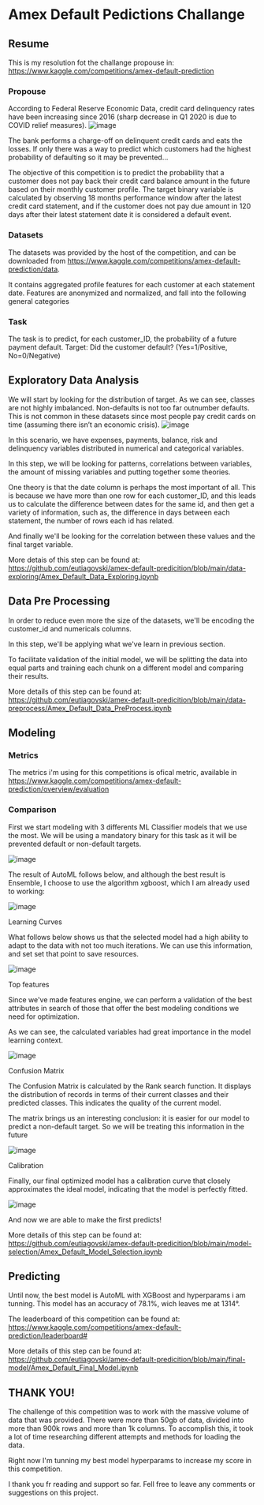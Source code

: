 # Amex Default Pedictions Challange

## Resume

This is my resolution fot the challange propouse in: https://www.kaggle.com/competitions/amex-default-prediction

### Propouse
According to Federal Reserve Economic Data, credit card delinquency rates have been increasing since 2016 (sharp decrease in Q1 2020 is due to COVID relief measures).
![image](https://user-images.githubusercontent.com/74082359/175775880-9e445da1-2670-4e66-9f2e-250c0dd80bb4.png)

The bank performs a charge-off on delinquent credit cards and eats the losses. If only there was a way to predict which customers had the highest probability of defaulting so it may be prevented…

The objective of this competition is to predict the probability that a customer does not pay back their credit card balance amount in the future based on their monthly customer profile. The target binary variable is calculated by observing 18 months performance window after the latest credit card statement, and if the customer does not pay due amount in 120 days after their latest statement date it is considered a default event. 

### Datasets
The datasets was provided by the host of the competition, and can be downloaded from https://www.kaggle.com/competitions/amex-default-prediction/data.

It contains aggregated profile features for each customer at each statement date. Features are anonymized and normalized, and fall into the following general categories

### Task
The task is to predict, for each customer_ID, the probability of a future payment default.
Target: Did the customer default? (Yes=1/Positive, No=0/Negative)


## Exploratory Data Analysis

We will start by looking for the distribution of target. As we can see,  classes are not highly imbalanced. Non-defaults is not too far outnumber defaults. This is not common in these datasets since most people pay credit cards on time (assuming there isn’t an economic crisis).
![image](https://user-images.githubusercontent.com/74082359/175775987-a2dd7449-0592-417e-8dac-4320bb2de0c6.png)

In this scenario, we have expenses, payments, balance, risk and delinquency variables distributed in numerical and categorical variables.

In this step, we will be looking for patterns, correlations between variables, the amount of missing variables and putting together some theories.

One theory is that the date column is perhaps the most important of all. This is because we have more than one row for each customer_ID, and this leads us to calculate the difference between dates for the same id, and then get a variety of information, such as, the difference in days between each statement, the number of rows each id has related.

And finally we'll be looking for the correlation between these values and the final target variable.

More detais of this step can be found at: https://github.com/eutiagovski/amex-default-predicition/blob/main/data-exploring/Amex_Default_Data_Exploring.ipynb

## Data Pre Processing

In order to reduce even more the size of the datasets, we'll be encoding the customer_id and numericals columns.

In this step, we'll be applying what we've learn in previous section.

To facilitate validation of the initial model, we will be splitting the data into equal parts and training each chunk on a different model and comparing their results.

More details of this step can be found at: https://github.com/eutiagovski/amex-default-predicition/blob/main/data-preprocess/Amex_Default_Data_PreProcess.ipynb

## Modeling

### Metrics
The metrics i'm using for this competitions is ofical metric, available in https://www.kaggle.com/competitions/amex-default-prediction/overview/evaluation

### Comparison
First we start modeling with 3 differents ML Classifier models that we use the most.
We will be using a mandatory binary for this task as it will be prevented default or non-default targets.

![image](https://user-images.githubusercontent.com/74082359/175933565-2499cb66-4d4a-4bdd-964d-fe0756bd8423.png)

The result of AutoML follows below, and although the best result is Ensemble, I choose to use the algorithm xgboost, which I am already used to working:

![image](https://user-images.githubusercontent.com/74082359/175653368-076aed0d-2d2b-4f70-a395-7878226e11ea.png)


Learning Curves

What follows below shows us that the selected model had a high ability to adapt to the data with not too much iterations. We can use this information, and set set that point to save resources. 

![image](https://user-images.githubusercontent.com/74082359/175931729-4b30e851-2333-499c-8da2-eec32b8cf732.png)

Top features

Since we've made features engine, we can perform a validation of the best attributes in search of those that offer the best modeling conditions we need for optimization.

As we can see, the calculated variables had great importance in the model learning context.

![image](https://user-images.githubusercontent.com/74082359/175931253-53ed94c8-a8c7-4e53-805d-b911b91dcf02.png)


Confusion Matrix

The Confusion Matrix is calculated by the Rank search function. It displays the distribution of records in terms of their current classes and their predicted classes. This indicates the quality of the current model. 

The matrix brings us an interesting conclusion: it is easier for our model to predict a non-default target. So we will be treating this information in the future

![image](https://user-images.githubusercontent.com/74082359/175942441-f82c3f28-9598-4cf3-831a-943a2e00df0b.png)

Calibration

Finally, our final optimized model has a calibration curve that closely approximates the ideal model, indicating that the model is perfectly fitted.

![image](https://user-images.githubusercontent.com/74082359/175931510-f6c5c7de-bc38-49ef-83f6-8cfa1a09a329.png)


And now we are able to make the first predicts!

More details of this step can be found at: https://github.com/eutiagovski/amex-default-predicition/blob/main/model-selection/Amex_Default_Model_Selection.ipynb


## Predicting

Until now, the best model is AutoML with XGBoost and hyperparams i am tunning. This model has an accuracy of 78.1%, wich leaves me at 1314°.

The leaderboard of this competition can be found at: https://www.kaggle.com/competitions/amex-default-prediction/leaderboard#

More details of this step can be found at: https://github.com/eutiagovski/amex-default-predicition/blob/main/final-model/Amex_Default_Final_Model.ipynb

## THANK YOU!
The challenge of this competition was to work with the massive volume of data that was provided. There were more than 50gb of data, divided into more than 900k rows and more than 1k columns. To accomplish this, it took a lot of time researching different attempts and methods for loading the data.

Right now I'm tunning my best model hyperparams to increase my score in this competition.

I thank you fr reading and support so far. Fell free to leave any comments or suggestions on this project.

